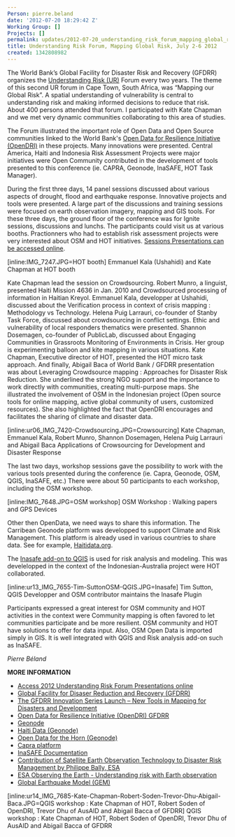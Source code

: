 ```yaml
---
Person: pierre.beland
date: '2012-07-20 18:29:42 Z'
Working Group: []
Projects: []
permalink: updates/2012-07-20_understanding_risk_forum_mapping_global_risk_july_2-6_2012
title: Understanding Risk Forum, Mapping Global Risk, July 2-6 2012
created: 1342808982
---
```

The World Bank’s Global Facility for Disaster Risk and Recovery (GFDRR) organizes the <a href="http://www.understandrisk.org/ur/">Understanding Risk (UR)</a> Forum every two years.  The theme of this second UR forum  in Cape Town, South Africa, was “Mapping our Global Risk”. A spatial understanding of vulnerability is central to understanding risk and making informed decisions to reduce that risk. About 400 persons attended that forum. I participated with Kate Chapman and we met very dynamic communities collaborating to this area of studies. 

The Forum illustrated the important role of Open Data and Open Source communities  linked to the World Bank&#39;s <a href="http://www.gfdrr.org/gfdrr/opendri">Open Data for Resilience Initiative (OpenDRI)</a> in these projects. Many innovations were presented. Central America, Haiti and Indonesia Risk Assessment Projects were major initiatives were Open Community contributed in the development of tools presented to this conference (ie. CAPRA, Geonode, InaSAFE, HOT Task Manager).
<!--break-->
During the first three days, 14 panel sessions discussed about various aspects of drought, flood and earthquake response. Innovative projects and tools were presented.  A large part of the discussions and training sessions were focused on earth observation imagery, mapping and GIS tools. For these three days, the ground floor of the conference was for Ignite sessions, discussions and lunchs.  The participants could visit us at various booths.  Practionners who had to establish risk assessment projects were very interested about OSM and HOT initiatives. <a href="https://www.understandrisk.org/ur/page/2012-sessions">Sessions Presentations can be accessed online</a>.

[inline:IMG_7247.JPG=HOT booth] Emmanuel Kala (Ushahidi) and Kate Chapman at HOT booth

 Kate Chapman lead the session on Crowdsourcing. Robert Munro, a linguist, presented Haiti Mission 4636 in Jan. 2010 and Crowdsourced processing of  information in Haitian Kreyol. Emmanuel Kala, developper at  Ushahidi, discussed about the Verification process in context of crisis mapping : Methodology vs Technology. Helena Puig Larrauri, co-founder of Stanby Task Force, discussed about crowdsourcing in conflict settings. Ethic and vulnerability of local responders thematics were presented. Shannon Dosemagen, co-founder of PublicLab, discussed about Engaging Communities in Grassroots Monitoring of Environments in Crisis. Her group is experimenting balloon and kite mapping in various situations.  Kate Chapman, Executive director of HOT, presented the HOT micro task approach. And finally, Abigail Baca of World Bank / GFDRR presentation was about Leveraging Crowdsource mapping : Approaches for Disaster Risk Reduction. She underlined the strong NGO support and the importance to work directly with communities, creating multi-purpose maps. She illustrated the involvement of OSM in the Indonesian project (Open source tools for online mapping, active global community of users, customized resources). She also highlighted the fact that OpenDRI encourages and facilitates the sharing of climate and disaster data.

[inline:ur06_IMG_7420-Crowdsourcing.JPG=Crowsourcing] Kate Chapman, Emmanuel Kala, Robert Munro, Shannon Dosemagen, Helena Puig Larrauri and Abigail Baca
Applications of Crowsourcing for Development and Disaster Response

The last two days, workshop sessions gave the possibility to work with the various tools presented during the conference (ie. Capra, Geonode, OSM, QGIS, InaSAFE, etc.)  There were about 50 participants to each workshop, including the OSM workshop. 

[inline:IMG_7648.JPG=OSM workshop] OSM Workshop : Walking papers and GPS Devices

Other then OpenData, we need ways to share this information. The Carribean Geonode platform was developped to support Climate and Risk Management. This platform is already used in various countries to share data. See for example, <a href="http://haitidata.org/">Haitidata.org</a>.

The <a href="http://plugins.qgis.org/plugins/inasafe/">Inasafe add-on to QGIS</a> is used for risk analysis and modeling. This was develelopped in the context of  the Indonesian-Australia project were HOT collaborated.

[inline:ur13_IMG_7655-Tim-SuttonOSM-QGIS.JPG=Inasafe] Tim Sutton, QGIS Developper and OSM contributor maintains the Inasafe Plugin

Participants expressed a great interest for OSM community and HOT activities in the context were Community mapping  is often favored to let communities participate and be more resilient. OSM community and HOT have solutions to offer for data input. Also, OSM Open Data is imported simply in GIS. It is  well integrated with  QGIS and Risk analysis add-on such as InaSAFE.

<em>Pierre Béland</em>


<strong>MORE INFORMATION</strong>

<ul>
<li><a href="https://www.understandrisk.org/ur/page/2012-sessions">Access 2012 Understanding Risk Forum Presentations online</a></li>

<li><a href="http://www.gfdrr.org/gfdrr/">Global Facility for Disaser Reduction and Recovery (GFDRR)</a></li>


<li><a href="http://www.gfdrr.org/gfdrr/node/1194">The GFDRR Innovation Series Launch – New Tools in Mapping for Disasters and Development</a></li>

<li><a href="http://www.gfdrr.org/gfdrr/opendri/">Open Data for Resilience Initiative (OpenDRI)  GFDRR</a></li>

<li><a href="http://opengeo.org/technology/geonode/">Geonode</a></li>


<li><a href="http://haitidata.org/">Haiti Data (Geonode)</a></li>

<li><a href="http://horn.rcmrd.org/">Open Data for the Horn (Geonode)</a></li>


<li><a href="http://ecapra.org/">Capra platform</a></li>

<li><a href="http://inasafe.readthedocs.org/en/latest/contents.html">InaSAFE Documentation</a></li>


<li><a href="http://siteresources.worldbank.org/INTURBANDEVELOPMENT/Resources/336387-1278006228953/ESA_Bally.pdf">Contribution of Satellite Earth Observation Technology to Disaster Risk Management by Philippe Bally, ESA</a></li>
<li><a href="http://www.esa.int/esaEO/SEMLRIMXL4H_index_0.html">ESA Observing the Earth - Understanding risk with Earth observation</a></li>


<li><a href="http://www.globalquakemodel.org/calendar/2012/10">Global Earthquake Model (GEM)</a></li>
</ul>


[inline:ur14_IMG_7685-Kate-Chapman-Robert-Soden-Trevor-Dhu-Abigail-Baca.JPG=QGIS workshop : Kate Chapman of HOT, Robert Soden of OpenDRI, Trevor Dhu of AusAID and Abigail Bacca of GFDRR] QGIS workshop : Kate Chapman of HOT, Robert Soden of OpenDRI, Trevor Dhu of AusAID and Abigail Bacca of GFDRR
